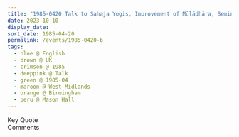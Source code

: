 ```yaml
---
title: "1985-0420 Talk to Sahaja Yogis, Improvement of Mūlādhāra, Seminar, Day 1, Session 2 (evening), Mason Hall, University, Birmingham, West Midlands, UK"
date: 2023-10-10
display_date: 
sort_date: 1985-04-20
permalink: /events/1985-0420-b
tags:
  - blue @ English
  - brown @ UK
  - crimson @ 1985
  - deeppink @ Talk
  - green @ 1985-04
  - maroon @ West Midlands
  - orange @ Birmingham
  - peru @ Mason Hall
---
```


<wave-list>
  <list-title color="green" width="75">Key Quote</list-title>
  <list-item color="BlanchedAlmond"  width="200"></list-item>
  <list-item color="Lavender"></list-item>
  <list-item color="BlanchedAlmond"></list-item>
</wave-list>

<br>

<wave-list>
  <list-title color="green" width="75">Comments</list-title>
  <list-item color="BlanchedAlmond"  width="200"></list-item>
  <list-item color="Lavender"></list-item>
  <list-item color="BlanchedAlmond"></list-item>
</wave-list>